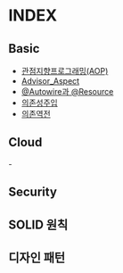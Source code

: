 # INDEX


## Basic

   - [관점지향프로그래밍(AOP)](./Basic/관점지향프로그래밍(AOP).markdown)
   - [Advisor_Aspect](./Basic/Advisor_Aspect.markdown)
   - [@Autowire과 @Resource](./Basic/Autowire_Resource.markdown)
   - [의존성주입](./Basic/의존성주입.markdown)
   - [의존역전](./Basic/의존역전.markdown)

## Cloud
   -[](./Basic/)

## Security


## SOLID 원칙


## 디자인 패턴